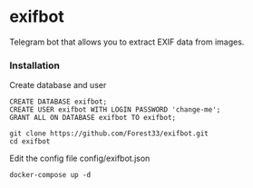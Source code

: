 # exifbot

Telegram bot that allows you to extract EXIF data from images.

### Installation

Create database and user
```
CREATE DATABASE exifbot;
CREATE USER exifbot WITH LOGIN PASSWORD 'change-me';
GRANT ALL ON DATABASE exifbot TO exifbot;
```

```
git clone https://github.com/Forest33/exifbot.git
cd exifbot
```

Edit the config file config/exifbot.json

```
docker-compose up -d
```
